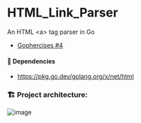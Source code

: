# HTML_Link_Parser
An HTML &lt;a> tag parser in Go

- <a href="https://github.com/gophercises/link" target="blank">Gophercises #4</a>

#### 🔗 Dependencies
- https://pkg.go.dev/golang.org/x/net/html

### 🏗️ Project architecture:
![image](https://github.com/suryaraj1/HTML_Link_Parser/assets/55868588/4752485f-160f-4100-b934-e2130396abce)
